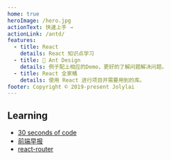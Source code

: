 ```yaml
---
home: true
heroImage: /hero.jpg
actionText: 快速上手 →
actionLink: /antd/
features:
  - title: React
    details: React 知识点学习
  - title: 🐜 Ant Design
    details: 例子配上相应的Demo，更好的了解问题解决问题。
  - title: React 全家桶
    details: 使用 React 进行项目开需要用到的库。
footer: Copyright © 2019-present Jolylai
---
```


## Learning

- [30 seconds of code](https://30secondsofcode.org/)
- [前端早报](https://github.com/sorrycc/zaobao/issues)
- [react-router](https://reacttraining.com/react-router/)


